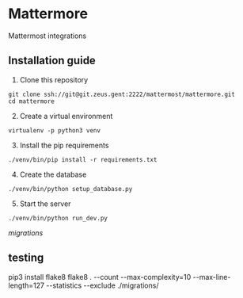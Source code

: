 # Mattermore
Mattermost integrations

## Installation guide

1. Clone this repository
```
git clone ssh://git@git.zeus.gent:2222/mattermost/mattermore.git
cd mattermore
```
2. Create a virtual environment
```
virtualenv -p python3 venv
```
3. Install the pip requirements
```
./venv/bin/pip install -r requirements.txt
```
4. Create the database
```
./venv/bin/python setup_database.py
```
5. Start the server
```
./venv/bin/python run_dev.py
```

*migrations*


## testing

pip3 install flake8
flake8 . --count --max-complexity=10 --max-line-length=127 --statistics --exclude ./migrations/
